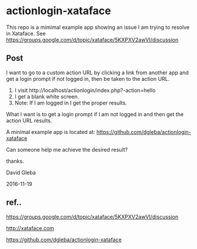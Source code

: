 # actionlogin-xataface


This repo is a mimimal example app showing an issue I am trying to resolve in Xataface. See https://groups.google.com/d/topic/xataface/5KXPXV2awVI/discussion



## Post

I want to go to a custom action URL by clicking a link from another app and get a login prompt if not logged in, then be taken to the action URL.

1. I visit http://localhost/actionlogin/index.php?-action=hello
2. I get a blank white screen.
3. Note: If I am logged in I get the proper results.

What I want is to get a login prompt if I am not logged in and then get the action URL results.

A minimal example app is located at: https://github.com/dgleba/actionlogin-xataface


Can someone help me achieve the desired result?

thanks.

David Gleba

2016-11-19


## ref..

https://groups.google.com/d/topic/xataface/5KXPXV2awVI/discussion

http://xataface.com

https://github.com/dgleba/actionlogin-xataface
